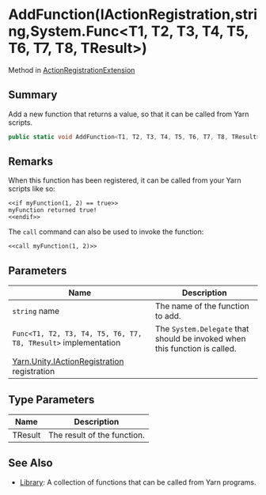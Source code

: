 # AddFunction(IActionRegistration,string,System.Func\<T1, T2, T3, T4, T5, T6, T7, T8, TResult>)

Method in [ActionRegistrationExtension](yarn.unity.actionregistrationextension.md)

## Summary

Add a new function that returns a value, so that it can be called from Yarn scripts.

```csharp
public static void AddFunction<T1, T2, T3, T4, T5, T6, T7, T8, TResult>(this IActionRegistration registration, string name, System.Func<T1, T2, T3, T4, T5, T6, T7, T8, TResult> implementation);
```

## Remarks

When this function has been registered, it can be called from your Yarn scripts like so:

```
<<if myFunction(1, 2) == true>>
myFunction returned true!
<<endif>>
```

The `call` command can also be used to invoke the function:

```
<<call myFunction(1, 2)>>
```

## Parameters

| Name                                                                             | Description                                                                |
| -------------------------------------------------------------------------------- | -------------------------------------------------------------------------- |
| `string` name                                                                    | The name of the function to add.                                           |
| `Func<T1, T2, T3, T4, T5, T6, T7, T8, TResult>` implementation                   | The `System.Delegate` that should be invoked when this function is called. |
| [Yarn.Unity.IActionRegistration](yarn.unity.iactionregistration.md) registration |                                                                            |

## Type Parameters

| Name    | Description                 |
| ------- | --------------------------- |
| TResult | The result of the function. |

## See Also

* [Library](yarn.library.md): A collection of functions that can be called from Yarn programs.
